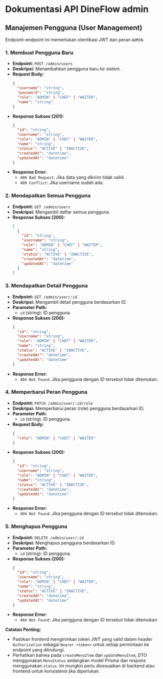 # Dokumentasi API DineFlow admin

## Manajemen Pengguna (User Management)

Endpoint-endpoint ini memerlukan otentikasi JWT dan peran `ADMIN`.

### 1. Membuat Pengguna Baru
*   **Endpoint:** `POST /admin/users`
*   **Deskripsi:** Menambahkan pengguna baru ke sistem.
*   **Request Body:**
    ```json
    {
      "username": "string",
      "password": "string",
      "role": "ADMIN" | "CHEF" | "WAITER",
      "name": "string"
    }
    ```
*   **Response Sukses (201):**
    ```json
    {
      "id": "string",
      "username": "string",
      "role": "ADMIN" | "CHEF" | "WAITER",
      "name": "string",
      "status": "ACTIVE" | "INACTIVE",
      "createdAt": "datetime",
      "updatedAt": "datetime"
    }
    ```
*   **Response Error:**
    *   `400 Bad Request`: Jika data yang dikirim tidak valid.
    *   `409 Conflict`: Jika username sudah ada.

### 2. Mendapatkan Semua Pengguna
*   **Endpoint:** `GET /admin/users`
*   **Deskripsi:** Mengambil daftar semua pengguna.
*   **Response Sukses (200):**
    ```json
    [
      {
        "id": "string",
        "username": "string",
        "role": "ADMIN" | "CHEF" | "WAITER",
        "name": "string",
        "status": "ACTIVE" | "INACTIVE",
        "createdAt": "datetime",
        "updatedAt": "datetime"
      }
    ]
    ```

### 3. Mendapatkan Detail Pengguna
*   **Endpoint:** `GET /admin/user/:id`
*   **Deskripsi:** Mengambil detail pengguna berdasarkan ID.
*   **Parameter Path:**
    *   `id` (string): ID pengguna.
*   **Response Sukses (200):**
    ```json
    {
      "id": "string",
      "username": "string",
      "role": "ADMIN" | "CHEF" | "WAITER",
      "name": "string",
      "status": "ACTIVE" | "INACTIVE",
      "createdAt": "datetime",
      "updatedAt": "datetime"
    }
    ```
*   **Response Error:**
    *   `404 Not Found`: Jika pengguna dengan ID tersebut tidak ditemukan.

### 4. Memperbarui Peran Pengguna
*   **Endpoint:** `PATCH /admin/user/:id/role`
*   **Deskripsi:** Memperbarui peran (role) pengguna berdasarkan ID.
*   **Parameter Path:**
    *   `id` (string): ID pengguna.
*   **Request Body:**
    ```json
    {
      "role": "ADMIN" | "CHEF" | "WAITER"
    }
    ```
*   **Response Sukses (200):**
    ```json
    {
      "id": "string",
      "username": "string",
      "role": "ADMIN" | "CHEF" | "WAITER",
      "name": "string",
      "status": "ACTIVE" | "INACTIVE",
      "createdAt": "datetime",
      "updatedAt": "datetime"
    }
    ```
*   **Response Error:**
    *   `404 Not Found`: Jika pengguna dengan ID tersebut tidak ditemukan.

### 5. Menghapus Pengguna
*   **Endpoint:** `DELETE /admin/user/:id`
*   **Deskripsi:** Menghapus pengguna berdasarkan ID.
*   **Parameter Path:**
    *   `id` (string): ID pengguna.
*   **Response Sukses (200):**
    ```json
    {
      "id": "string",
      "username": "string",
      "role": "ADMIN" | "CHEF" | "WAITER",
      "name": "string",
      "status": "ACTIVE" | "INACTIVE",
      "createdAt": "datetime",
      "updatedAt": "datetime"
    }
    ```
*   **Response Error:**
    *   `404 Not Found`: Jika pengguna dengan ID tersebut tidak ditemukan.


**Catatan Penting:**

*   Pastikan frontend mengirimkan token JWT yang valid dalam header `Authorization` sebagai `Bearer <token>` untuk setiap permintaan ke endpoint yang dilindungi.
*   Perhatikan bahwa pada `createMenuItem` dan `updateMenuItem`, DTO menggunakan `MenuStatus` sedangkan model Prisma dan respons menggunakan `status`. Ini mungkin perlu disesuaikan di backend atau frontend untuk konsistensi jika diperlukan.
